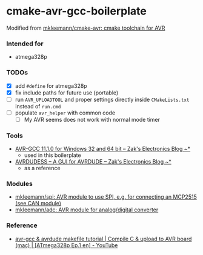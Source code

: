 cmake-avr-gcc-boilerplate
=========================
Modified from [mkleemann/cmake-avr: cmake toolchain for AVR](https://github.com/mkleemann/cmake-avr)

### Intended for
- atmega328p

### TODOs
- [x] add `#define` for atmega328p
- [x] fix include paths for future use (portable)
- [ ] run `AVR_UPLOADTOOL` and proper settings directly inside `CMakeLists.txt` instead of `run.cmd`
- [ ] populate `avr_helper` with common code
  - [ ] My AVR seems does not work with normal mode timer

### Tools
- [AVR-GCC 11.1.0 for Windows 32 and 64 bit – Zak's Electronics Blog ~*](https://blog.zakkemble.net/avr-gcc-builds/)
  - used in this boilerplate
- [AVRDUDESS – A GUI for AVRDUDE – Zak's Electronics Blog ~*](https://blog.zakkemble.net/avrdudess-a-gui-for-avrdude/)
  - as a reference

### Modules
- [mkleemann/spi: AVR module to use SPI, e.g. for connecting an MCP2515 (see CAN module)](https://github.com/mkleemann/spi)
- [mkleemann/adc: AVR module for analog/digital converter](https://github.com/mkleemann/adc)

### Reference
- [avr-gcc & avrdude makefile tutorial | Compile C & upload to AVR board (mac) | [ATmega328p Ep.1 en] - YouTube](https://www.youtube.com/watch?v=iKqLbbyPydI)
